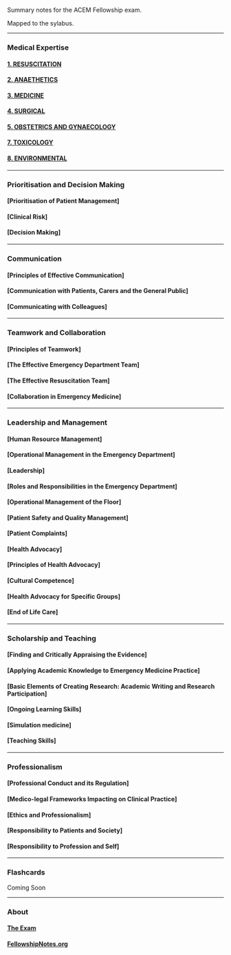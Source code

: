 
Summary notes for the ACEM Fellowship exam. 

Mapped to the sylabus. 

----

### Medical Expertise

#### [1. RESUSCITATION](https://fellowshipnotes.org/Resuscitation)
#### [2. ANAETHETICS](https://fellowshipnotes.org/Anaethetics)
#### [3. MEDICINE](https://fellowshipnotes.org/Medicine)
#### [4. SURGICAL](https://fellowshipnotes.org/Surgery) 
#### [5. OBSTETRICS AND GYNAECOLOGY](https://fellowshipnotes.org/Obstetrics_and_Gynaecology)
#### [7. TOXICOLOGY](https://fellowshipnotes.org/Toxicology)
#### [8. ENVIRONMENTAL](https://fellowshipnotes.org/Environmental)

----

### Prioritisation and Decision Making

#### [Prioritisation of Patient Management]
#### [Clinical Risk] 
#### [Decision Making]

----

### Communication

#### [Principles of Effective Communication]
#### [Communication with Patients, Carers and the General Public] 
#### [Communicating with Colleagues]

----

### Teamwork and Collaboration

#### [Principles of Teamwork]
#### [The Effective Emergency Department Team]
#### [The Effective Resuscitation Team]
#### [Collaboration in Emergency Medicine]

----

### Leadership and Management

#### [Human Resource Management] 
#### [Operational Management in the Emergency Department]
#### [Leadership]
#### [Roles and Responsibilities in the Emergency Department]
#### [Operational Management of the Floor]
#### [Patient Safety and Quality Management]
#### [Patient Complaints]
#### [Health Advocacy]
#### [Principles of Health Advocacy] 
#### [Cultural Competence]
#### [Health Advocacy for Specific Groups]
#### [End of Life Care]

----

### Scholarship and Teaching

#### [Finding and Critically Appraising the Evidence] 
#### [Applying Academic Knowledge to Emergency Medicine Practice]
#### [Basic Elements of Creating Research: Academic Writing and Research Participation]
#### [Ongoing Learning Skills]
#### [Simulation medicine]
#### [Teaching Skills]

----

### Professionalism

#### [Professional Conduct and its Regulation]
#### [Medico-legal Frameworks Impacting on Clinical Practice]
#### [Ethics and Professionalism] 
#### [Responsibility to Patients and Society] 
#### [Responsibility to Profession and Self]
----

### Flashcards

Coming Soon

----

### About

#### [The Exam]()

#### [FellowshipNotes.org](https://fellowshipnotes.org/about)
